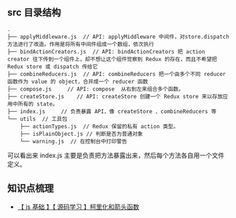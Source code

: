 ## src 目录结构

```
.
├── applyMiddleware.js  // API: applyMiddleware 中间件，对store.dispatch方法进行了改造。作用是将所有中间件组成一个数组，依次执行
├── bindActionCreators.js  // API: bindActionCreators 把 action creator 往下传到一个组件上，却不想让这个组件觉察到 Redux 的存在，而且不希望把 Redux store 或 dispatch 传给它
├── combineReducers.js  // API: combineReducers 把一个由多个不同 reducer 函数作为 value 的 object，合并成一个 reducer 函数
├── compose.js     // API: compose  从右到左来组合多个函数。
├── createStore.js    // API: createStore 创建一个 Redux store 来以存放应用中所有的 state。
├── index.js     // 负责暴露 API，像 createStore 、combineReducers 等
└── utils  // 工具包
    ├── actionTypes.js  // Redux 保留的私有 action 类型。
    ├── isPlainObject.js // 判断是否为普通对象
    └── warning.js  // 在控制台中打印警告
```

可以看出来 index.js 主要是负责把方法暴露出来，然后每个方法各自用一个文件定义。


## 知识点梳理
- [【 js 基础 】【 源码学习 】柯里化和箭头函数](https://zhuanlan.zhihu.com/p/33374547)

